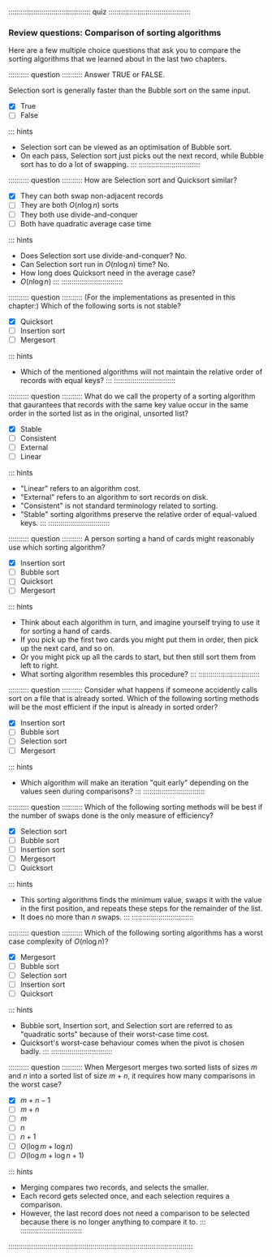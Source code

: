 
:::::::::::::::::::::::::::::::::::::::: quiz ::::::::::::::::::::::::::::::::::::::::
### Review questions: Comparison of sorting algorithms

Here are a few multiple choice questions that ask you to compare the
sorting algorithms that we learned about in the last two chapters.


:::::::::: question ::::::::::
Answer TRUE or FALSE.

Selection sort is generally faster than the Bubble sort on the same input.

- [x] True
- [ ] False

::: hints
- Selection sort can be viewed as an optimisation of Bubble sort.
- On each pass, Selection sort just picks out the next record,
while Bubble sort has to do a lot of swapping.
:::
::::::::::::::::::::::::::::::



:::::::::: question ::::::::::
How are Selection sort and Quicksort similar?

- [x] They can both swap non-adjacent records
- [ ] They are both $O(n \log n)$ sorts
- [ ] They both use divide-and-conquer
- [ ] Both have quadratic average case time

::: hints
- Does Selection sort use divide-and-conquer? No.
- Can Selection sort run in $O(n \log n)$ time? No.
- How long does Quicksort need in the average case?
- $O(n \log n)$
:::
::::::::::::::::::::::::::::::



:::::::::: question ::::::::::
(For the implementations as presented in this chapter:)
Which of the following sorts is not stable?

- [x] Quicksort
- [ ] Insertion sort
- [ ] Mergesort

::: hints
- Which of the mentioned algorithms will not maintain the
relative order of records with equal keys?
:::
::::::::::::::::::::::::::::::


<!--
:::::::::: question ::::::::::
Which sorting algorithm makes use of Insertion sort's best case behaviour?

- [x] Shellsort
- [ ] Heapsort
- [ ] Radix sort
- [ ] Mergesort

::: hints
- Which algorithm works by performing a series of Insertion sorts on carefully selected sublists?
:::
::::::::::::::::::::::::::::::
-->


:::::::::: question ::::::::::
What do we call the property of a sorting
algorithm that gaurantees that records with the same key value
occur in the same order in the sorted list as in the original,
unsorted list?

- [x] Stable
- [ ] Consistent
- [ ] External
- [ ] Linear

::: hints
- "Linear" refers to an algorithm cost.
- "External" refers to an algorithm to sort records on disk.
- "Consistent" is not standard terminology related to sorting.
- "Stable" sorting algorithms preserve the relative order of equal-valued keys.
:::
::::::::::::::::::::::::::::::



:::::::::: question ::::::::::
A person sorting a hand of cards might reasonably use which sorting algorithm?

- [x] Insertion sort
- [ ] Bubble sort
- [ ] Quicksort
- [ ] Mergesort

::: hints
- Think about each algorithm in turn, and imagine yourself trying to use it for sorting a hand of cards.
- If you pick up the first two cards you might put them in order, then pick up the next card, and so on.
- Or you might pick up all the cards to start, but then still sort them from left to right.
- What sorting algorithm resembles this procedure?
:::
::::::::::::::::::::::::::::::



:::::::::: question ::::::::::
Consider what happens if someone
accidently calls sort on a file that is already sorted.
Which of the following sorting methods will be the most
efficient if the input is already in sorted order?

- [x] Insertion sort
- [ ] Bubble sort
- [ ] Selection sort
- [ ] Mergesort

::: hints
- Which algorithm will make an iteration "quit early"
depending on the values seen during comparisons?
:::
::::::::::::::::::::::::::::::



:::::::::: question ::::::::::
Which of the following sorting methods will be best
if the number of swaps done is the only measure of efficiency?

- [x] Selection sort
- [ ] Bubble sort
- [ ] Insertion sort
- [ ] Mergesort
- [ ] Quicksort

::: hints
- This sorting algorithms finds the minimum value, swaps it
with the value in the first position, and repeats these steps
for the remainder of the list.
- It does no more than $n$ swaps.
:::
::::::::::::::::::::::::::::::



:::::::::: question ::::::::::
Which of the following sorting algorithms has a worst case complexity of
$O(n \log n)$?

- [x] Mergesort
- [ ] Bubble sort
- [ ] Selection sort
- [ ] Insertion sort
- [ ] Quicksort

::: hints
- Bubble sort, Insertion sort, and Selection sort are
referred to as "quadratic sorts" because of their worst-case time cost.
- Quicksort's worst-case behaviour comes when the pivot is chosen badly.
:::
::::::::::::::::::::::::::::::



:::::::::: question ::::::::::
When Mergesort merges two sorted lists of sizes $m$ and $n$
into a sorted list of size $m+n$, it requires how many comparisons in the worst case?

- [x] $m+n-1$
- [ ] $m+n$
- [ ] $m$
- [ ] $n$
- [ ] $n+1$
- [ ] $O(\log m + \log n)$
- [ ] $O(\log m + \log n + 1)$

::: hints
- Merging compares two records, and selects the smaller.
- Each record gets selected once, and each selection requires a comparison.
- However, the last record does not need a comparison to be
selected because there is no longer anything to compare it to.
:::
::::::::::::::::::::::::::::::

::::::::::::::::::::::::::::::::::::::::::::::::::::::::::::::::::::::::::::::::::::::::::

